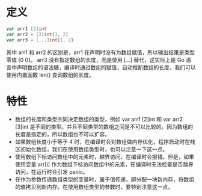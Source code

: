 # 定义

```go
var arr1 [2]int
var arr2 = [2]int{1, 2}
var arr3 = [...]int{1, 2}
```

其中 arr1 和 arr2 的区别是，arr1 在声明时没有为数组赋值，所以输出结果是类型零值 [0 0]。
arr3 没有指定数组的长度，而是使用 [...] 替代，这实际上是 Go 语言中声明数组的语法糖，编译时通过数组的赋值，自动推断数组的长度，我们可以使用内置函数 len() 查询数组的长度。

# 特性

* 数组的长度和类型共同决定数组的类型，例如 var arr1 [2]int 和 var arr2 [3]int 是不同的类型。并且不同类型的数组之间是不可以比较的。因为数组的长度是指定的，所以数组也不可以扩容。
* 如果数组长度小于等于 4 时，在编译时会对数组做内存优化，程序启动时在栈区初始化数组，我们在使用数组类型时，也可以注意一下这一点。
* 使用数组下标访问数组中的元素时，越界访问，在编译时会报错。但是，如果使用变量 arr[i] 作为数组下标访问数组中的元素，在编译时无法检查是否越界访问，在运行时会引发 panic。
* 在作为参数传递数组类型的变量时，属于值传递，即分配一块新内存，将数组的值拷贝到新内存。在使用数组类型的参数时，要特别注意这一点。
